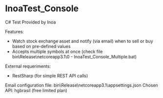 # InoaTest_Console

C# Test Provided by Inoa

Features:
- Watch stock exchange asset and notify (via email) when to sell or buy based on pre-defined values
- Accepts multiple symbols at once (check file bin\Release\netcoreapp3.1\0 - InoaTest_Console_Multiple.bat)

External requeriments:
- RestSharp (for simple REST API calls)

Email configuration file: bin\Release\netcoreapp3.1\appsettings.json
Chosen API: hgbrasil (free limited plan)
